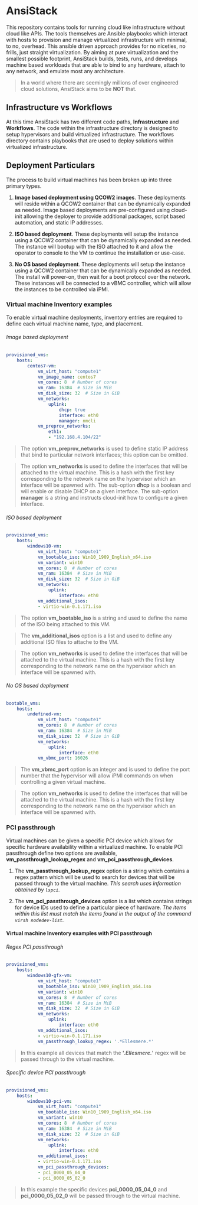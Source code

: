 # AnsiStack

This repository contains tools for running cloud like infrastructure without
cloud like APIs. The tools themselves are Ansible playbooks which interact with
hosts to provision and manage virtualized infrastructure with minimal, to no,
overhead. This ansible driven approach provides for no niceties, no frills,
just straight virtualization. By aiming at pure virtualization and the smallest
possible footprint, AnsiStack builds, tests, runs, and develops machine based
workloads that are able to bind to any hardware, attach to any network, and
emulate most any architecture.

> In a world where there are seemingly millions of over engineered cloud
  solutions, AnsiStack aims to be **NOT** that.

## Infrastructure vs Workflows

At this time AnsiStack has two different code paths, **Infrastructure** and
**Workflows**. The code within the infrastructure directory is designed to
setup hypervisors and build virtualized infrastructure. The workflows directory
contains playbooks that are used to deploy solutions within virtualized
infrastructure.

## Deployment Particulars

The process to build virtual machines has been broken up into three primary types.

1. **Image based deployment using QCOW2 images**. These deployments will reside
   within a QCOW2 container that can be dynamically expanded as needed. Image
   based deployments are pre-configured using cloud-init allowing the deployer
   to provide additional packages, script based automation, and static IP
   addresses.

2. **ISO based deployment**. These deployments will setup the instance using a
   QCOW2 container that can be dynamically expanded as needed. The instance will
   bootup with the ISO attached to it and allow the operator to console to the VM
   to continue the installation or use-case.

3. **No OS based deployment**. These deployments will setup the instance using a
   QCOW2 container that can be dynamically expanded as needed. The install will
   power-on, then wait for a boot protocol over the network. These instances will
   be connected to a vBMC controller, which will allow the instances to be
   controlled via iPMI.

### Virtual machine Inventory examples

To enable virtual machine deployments, inventory entries are required to define
each virtual machine name, type, and placement.

###### Image based deployment

``` yaml
provisioned_vms:
    hosts:
        centos7-vm:
            vm_virt_host: "compute1"
            vm_image_name: centos7
            vm_cores: 8  # Number of cores
            vm_ram: 16384  # Size in MiB
            vm_disk_size: 32  # Size in GiB
            vm_networks:
                uplink:
                    dhcp: true
                    interface: eth0
                    manager: nmcli
            vm_preprov_networks:
                eth1:
                - "192.168.4.104/22"
```

> The option **vm_preprov_networks** is used to define static IP address that
  bind to particular network interfaces; this option can be omitted.

> The option **vm_networks** is used to define the interfaces that will be
  attached to the virtual machine. This is a hash with the first key
  corresponding to the network name on the hypervisor which an interface will be
  spawned with. The sub-option **dhcp** is a boolean and will enable or disable
  DHCP on a given interface. The sub-option **manager** is a string and instructs
  cloud-init how to configure a given interface.

###### ISO based deployment

``` yaml
provisioned_vms:
    hosts:
        windows10-vm:
            vm_virt_host: "compute1"
            vm_bootable_iso: Win10_1909_English_x64.iso
            vm_variant: win10
            vm_cores: 8  # Number of cores
            vm_ram: 16384  # Size in MiB
            vm_disk_size: 32  # Size in GiB
            vm_networks:
                uplink:
                    interface: eth0
            vm_additional_isos:
            - virtio-win-0.1.171.iso
```

> The option **vm_bootable_iso** is a string and used to define the name of the ISO
  being attached to this VM.

> The **vm_additional_isos** option is a list and used to define any additional ISO
  files to attache to the VM.

> The option **vm_networks** is used to define the interfaces that will be
  attached to the virtual machine. This is a hash with the first key
  corresponding to the network name on the hypervisor which an interface will be
  spawned with.

###### No OS based deployment

``` yaml
bootable_vms:
    hosts:
        undefined-vm:
            vm_virt_host: "compute1"
            vm_cores: 8  # Number of cores
            vm_ram: 16384  # Size in MiB
            vm_disk_size: 32  # Size in GiB
            vm_networks:
                uplink:
                    interface: eth0
            vm_vbmc_port: 16026
```

> The **vm_vbmc_port** option is an integer and is used to define the port number
  that the hypervisor will allow iPMI commands on when controlling a given
  virtual machine.

> The option **vm_networks** is used to define the interfaces that will be
  attached to the virtual machine. This is a hash with the first key
  corresponding to the network name on the hypervisor which an interface will be
  spawned with.

### PCI passthrough

Virtual machines can be given a specific PCI device which allows for specific
hardware availability within a virtualized machine. To enable PCI passthrough
define two options are available, **vm_passthrough_lookup_regex** and
**vm_pci_passthrough_devices**.

1. The **vm_passthrough_lookup_regex** option is a string which contains a regex
   pattern which will be used to search for devices that will be passed through
   to the virtual machine. *This search uses information obtained by `lspci`.*

2. The **vm_pci_passthrough_devices** option is a list which contains strings for
   device IDs used to define a particular piece of hardware. *The items within
   this list must match the items found in the output of the command
   `virsh nodedev-list`.*

#### Virtual machine Inventory examples with PCI passthrough

###### Regex PCI passthrough

``` yaml
provisioned_vms:
    hosts:
        windows10-gfx-vm:
            vm_virt_host: "compute1"
            vm_bootable_iso: Win10_1909_English_x64.iso
            vm_variant: win10
            vm_cores: 8  # Number of cores
            vm_ram: 16384  # Size in MiB
            vm_disk_size: 32  # Size in GiB
            vm_networks:
                uplink:
                    interface: eth0
            vm_additional_isos:
            - virtio-win-0.1.171.iso
            vm_passthrough_lookup_regex: '.*Ellesmere.*'
```

> In this example all devices that match the **'.*Ellesmere.*'** regex will be
  passed through to the virtual machine.

###### Specific device PCI passthrough

``` yaml
provisioned_vms:
    hosts:
        windows10-pci-vm:
            vm_virt_host: "compute1"
            vm_bootable_iso: Win10_1909_English_x64.iso
            vm_variant: win10
            vm_cores: 8  # Number of cores
            vm_ram: 16384  # Size in MiB
            vm_disk_size: 32  # Size in GiB
            vm_networks:
                uplink:
                    interface: eth0
            vm_additional_isos:
            - virtio-win-0.1.171.iso
            vm_pci_passthrough_devices:
            - pci_0000_05_04_0
            - pci_0000_05_02_0
```

> In this example the specific devices **pci_0000_05_04_0** and
  **pci_0000_05_02_0** will be passed through to the virtual machine.
